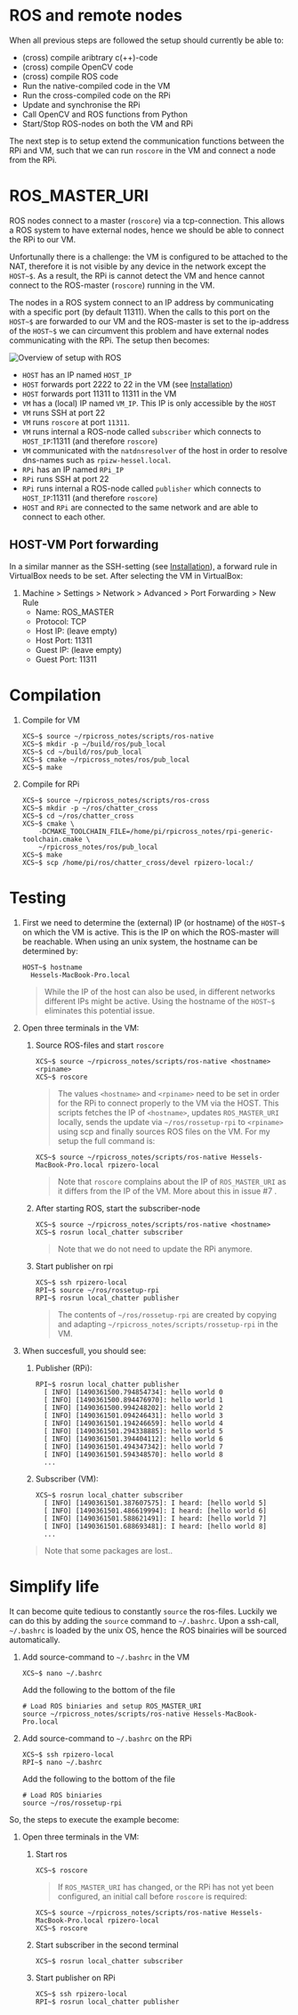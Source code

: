 # ROS and remote nodes

When all previous steps are followed the setup should currently be able to:
- (cross) compile aribtrary c(++)-code
- (cross) compile OpenCV code 
- (cross) compile ROS code
- Run the native-compiled code in the VM
- Run the cross-compiled code on the RPi
- Update and synchronise the RPi
- Call OpenCV and ROS functions from Python
- Start/Stop ROS-nodes on both the VM and RPi

The next step is to setup extend the communication functions between the RPi and VM, such that we can run `roscore` in the VM and connect a node from the RPi. 

# ROS_MASTER_URI

ROS nodes connect to a master (`roscore`) via a tcp-connection. This allows a ROS system to have external nodes, hence we should be able to connect the RPi to our VM. 

Unfortunally there is a challenge: the VM is configured to be attached to the NAT, therefore it is not visible by any device in the network except the `HOST~$`. As a result, the RPi is cannot detect the VM and hence cannot connect to the ROS-master (`roscore`) running in the VM.

The nodes in a ROS system connect to an IP address by communicating with a specific port (by default 11311). When the calls to this port on the `HOST~$` are forwarded to our VM and the ROS-master is set to the ip-address of the `HOST~$` we can circumvent this problem and have external nodes communicating with the RPi. The setup then becomes:

![Overview of setup with ROS](images/rossetup.png)

- `HOST` has an IP named `HOST_IP`
- `HOST` forwards port 2222 to 22 in the VM (see [Installation](01-setup.md#installation))
- `HOST` forwards port 11311 to 11311 in the VM
- `VM` has a (local) IP named `VM_IP`. This IP is only accessible by the `HOST`
- `VM` runs SSH at port 22
- `VM` runs `roscore` at port `11311`.
- `VM` runs internal a ROS-node called `subscriber` which connects to `HOST_IP`:11311 (and therefore `roscore`)
- `VM` communicated with the `natdnsresolver` of the host in order to resolve dns-names such as `rpizw-hessel.local`.
- `RPi` has an IP named `RPi_IP`
- `RPi` runs SSH at port 22
- `RPi` runs internal a ROS-node called `publisher` which connects to `HOST_IP`:11311 (and therefore `roscore`)
- `HOST` and `RPi` are connected to the same network and are able to connect to each other.

## HOST-VM Port forwarding

In a similar manner as the SSH-setting (see [Installation](01-setup.md#installation)), a forward rule in VirtualBox needs to be set. After selecting the VM in VirtualBox:

1. Machine > Settings > Network > Advanced > Port Forwarding > New Rule       
    - Name: ROS_MASTER
    - Protocol: TCP
    - Host IP: (leave empty)
    - Host Port: 11311
    - Guest IP: (leave empty)
    - Guest Port: 11311
    
# Compilation
    
1. Compile for VM
    ```
    XCS~$ source ~/rpicross_notes/scripts/ros-native
    XCS~$ mkdir -p ~/build/ros/pub_local
    XCS~$ cd ~/build/ros/pub_local
    XCS~$ cmake ~/rpicross_notes/ros/pub_local
    XCS~$ make
    ```

1. Compile for RPi
    ```
    XCS~$ source ~/rpicross_notes/scripts/ros-cross
    XCS~$ mkdir -p ~/ros/chatter_cross
    XCS~$ cd ~/ros/chatter_cross
    XCS~$ cmake \
        -DCMAKE_TOOLCHAIN_FILE=/home/pi/rpicross_notes/rpi-generic-toolchain.cmake \
        ~/rpicross_notes/ros/pub_local
    XCS~$ make
    XCS~$ scp /home/pi/ros/chatter_cross/devel rpizero-local:/
    ```
    
# Testing

1. First we need to determine the (external) IP (or hostname) of the `HOST~$` on which the VM is active. This is the IP on which the ROS-master will be reachable. When using an unix system, the hostname can be determined by:
    ```
    HOST~$ hostname
      Hessels-MacBook-Pro.local
    ```
    > While the IP of the host can also be used, in different networks different IPs might be active. Using the hostname of the `HOST~$` eliminates this potential issue.
    
1. Open three terminals in the VM:
    1. Source ROS-files and start `roscore`
        ```
        XCS~$ source ~/rpicross_notes/scripts/ros-native <hostname> <rpiname>
        XCS~$ roscore
        ```
        > The values `<hostname>` and `<rpiname>` need to be set in order for the RPi to connect properly to the VM via the HOST. This scripts fetches the IP of `<hostname>`, updates `ROS_MASTER_URI` locally, sends the update via `~/ros/rossetup-rpi` to `<rpiname>` using scp and finally sources ROS files on the VM. For my setup the full command is:
        ```
        XCS~$ source ~/rpicross_notes/scripts/ros-native Hessels-MacBook-Pro.local rpizero-local
        ```
        > Note that `roscore` complains about the IP of `ROS_MASTER_URI` as it differs from the IP of the VM. More about this in issue #7 .
    1. After starting ROS, start the subscriber-node
        ```
        XCS~$ source ~/rpicross_notes/scripts/ros-native <hostname>
        XCS~$ rosrun local_chatter subscriber
        ```
        > Note that we do not need to update the RPi anymore. 
        
    1.  Start publisher on rpi       
        ```
        XCS~$ ssh rpizero-local
        RPI~$ source ~/ros/rossetup-rpi
        RPI~$ rosrun local_chatter publisher
        ```
        > The contents of `~/ros/rossetup-rpi` are created by copying and adapting `~/rpicross_notes/scripts/rossetup-rpi` in the VM.
        
1. When succesfull, you should see:
    1. Publisher (RPi):
        ```
        RPI~$ rosrun local_chatter publisher 
          [ INFO] [1490361500.794854734]: hello world 0
          [ INFO] [1490361500.894476970]: hello world 1
          [ INFO] [1490361500.994248202]: hello world 2
          [ INFO] [1490361501.094246431]: hello world 3
          [ INFO] [1490361501.194246659]: hello world 4
          [ INFO] [1490361501.294338885]: hello world 5
          [ INFO] [1490361501.394404112]: hello world 6
          [ INFO] [1490361501.494347342]: hello world 7
          [ INFO] [1490361501.594348570]: hello world 8
          ...
        ```
    1. Subscriber (VM):
        ```
        XCS~$ rosrun local_chatter subscriber
          [ INFO] [1490361501.387607575]: I heard: [hello world 5]
          [ INFO] [1490361501.486619994]: I heard: [hello world 6]
          [ INFO] [1490361501.588621491]: I heard: [hello world 7]
          [ INFO] [1490361501.688693481]: I heard: [hello world 8]
          ...
        ```
     > Note that some packages are lost..

# Simplify life

It can become quite tedious to constantly `source` the ros-files. Luckily we can do this by adding the `source` command to `~/.bashrc`. Upon a ssh-call, `~/.bashrc` is loaded by the unix OS, hence the ROS binairies will be sourced automatically.

1. Add source-command to `~/.bashrc` in the VM
    ```
    XCS~$ nano ~/.bashrc
    ```
    
    Add the following to the bottom of the file
    ```
    # Load ROS biniaries and setup ROS_MASTER_URI
    source ~/rpicross_notes/scripts/ros-native Hessels-MacBook-Pro.local
    ```
1. Add source-command to `~/.bashrc` on the RPi
    ```
    XCS~$ ssh rpizero-local
    RPI~$ nano ~/.bashrc
    ```
    
    Add the following to the bottom of the file
    ```
    # Load ROS biniaries
    source ~/ros/rossetup-rpi
    ```
    
So, the steps to execute the example become:

1. Open three terminals in the VM:
    1. Start ros    
        ```
        XCS~$ roscore
        ```
        > If `ROS_MASTER_URI` has changed, or the RPi has not yet been configured, an initial call before `roscore` is required:
        ```
        XCS~$ source ~/rpicross_notes/scripts/ros-native Hessels-MacBook-Pro.local rpizero-local
        XCS~$ roscore
        ```
        
    1. Start subscriber in the second terminal
        ```
        XCS~$ rosrun local_chatter subscriber
        ```
        
    1.  Start publisher on RPi       
        ```
        XCS~$ ssh rpizero-local
        RPI~$ rosrun local_chatter publisher
        ```

